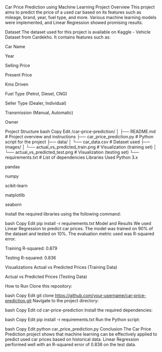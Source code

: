Car Price Prediction using Machine Learning
Project Overview
This project aims to predict the price of a used car based on its features such as mileage, brand, year, fuel type, and more. Various machine learning models were implemented, and Linear Regression showed promising results.

Dataset
The dataset used for this project is available on Kaggle - Vehicle Dataset from Cardekho. It contains features such as:

Car Name

Year

Selling Price

Present Price

Kms Driven

Fuel Type (Petrol, Diesel, CNG)

Seller Type (Dealer, Individual)

Transmission (Manual, Automatic)

Owner

Project Structure
bash
Copy
Edit
/car-price-prediction/
│
├── README.md               # Project overview and instructions
├── car_price_prediction.py  # Python script for the project
├── data/
│   └── car_data.csv         # Dataset used
├── images/
│   └── actual_vs_predicted_train.png   # Visualization (training set)
│   └── actual_vs_predicted_test.png    # Visualization (testing set)
└── requirements.txt         # List of dependencies
Libraries Used
Python 3.x

pandas

numpy

scikit-learn

matplotlib

seaborn

Install the required libraries using the following command:

bash
Copy
Edit
pip install -r requirements.txt
Model and Results
We used Linear Regression to predict car prices. The model was trained on 90% of the dataset and tested on 10%. The evaluation metric used was R-squared error.

Training R-squared: 0.879

Testing R-squared: 0.836

Visualizations
Actual vs Predicted Prices (Training Data)

Actual vs Predicted Prices (Testing Data)

How to Run
Clone this repository:

bash
Copy
Edit
git clone https://github.com/your-username/car-price-prediction.git
Navigate to the project directory:

bash
Copy
Edit
cd car-price-prediction
Install the required dependencies:

bash
Copy
Edit
pip install -r requirements.txt
Run the Python script:

bash
Copy
Edit
python car_price_prediction.py
Conclusion
The Car Price Prediction project shows that machine learning can be effectively applied to predict used car prices based on historical data. Linear Regression performed well with an R-squared error of 0.836 on the test data.
